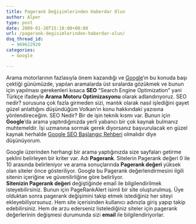 ```yaml
---
title: Pagerank Değişimlerinden Haberdar Olun
author: Alper
type: post
date: 2009-01-30T15:18:08+00:00
url: /pagerank-degisimlerinden-haberdar-olun/
dsq_thread_id:
  - 969622920
categories:
  - Google

---
```

Arama motorlarının fazlasıyla önem kazandığı ve [Google][1]&#8216;ın bu konuda başı çektiği günümüzde, yapılan aramalarda üst sıralarda gözükmek ve bunun için yapılması gerekenleri kısaca **SEO** “Search Engine Optimization” yani Türkçe ifadeyle **Arama Motoru Optimizasyonu** olarak adlandırıyoruz. SEO nedir? sorusuna çok fazla girmeden sizi, mantık olarak nasıl işlediğini gayet güzel anlattığını düşündüğüm Volkan&#8217;ın konu hakkındaki yazısına yönlendireceğim. SEO Nedir? Bir de işin teknik kısmı var. Bunun için **Google**&#8216;da arama yaptırdığınızda yerli yabancı bir çok kaynak bulmanız muhtemeldir. İşi uzmanına sormak gerek diyorsanız başvurulacak en güzel kaynak herhalde [Google SEO Başlangıç Rehberi][2] olmalıdır diye düşünüyorum.

Google üzerinden herhangi bir arama yaptığınızda size sayfaları getirme şeklini belirleyen bir kriter var. Adı **Pagerank**. Sitelerin Pagerank değeri 0 ile 10 arasında belirleniyor ve arama sonuçlarında **Pagerank değeri** yüksek olan siteler önce gösteriliyor. Google bu Pagerank değerlendirmesini ilgili sitenin içeriğine ve güvenilirliğine göre belirliyor.  
**Sitenizin Pagerank değeri** değiştiğinde email ile bilgilendirilmek isteyebilirsiniz. Bunun için PageRankAlert isimli bir site oluşturulmuş. Üye olduktan sonra pagerank değişimini takip etmek istediğiniz her siteyi ekleyebiliyorsunuz. Hem site içerisinden kullanıcı adınızla giriş yapıp takip edebilirsiniz. Hem de arzu ederseniz listelediğiniz siteler için pagerank değerlerinin değişmesi durumunda sizi **email** ile bilgilendiriyorlar.

 [1]: https://www.google.com.tr
 [2]: https://www.murekkep.org/google-seo-baslangic-rehberi-707